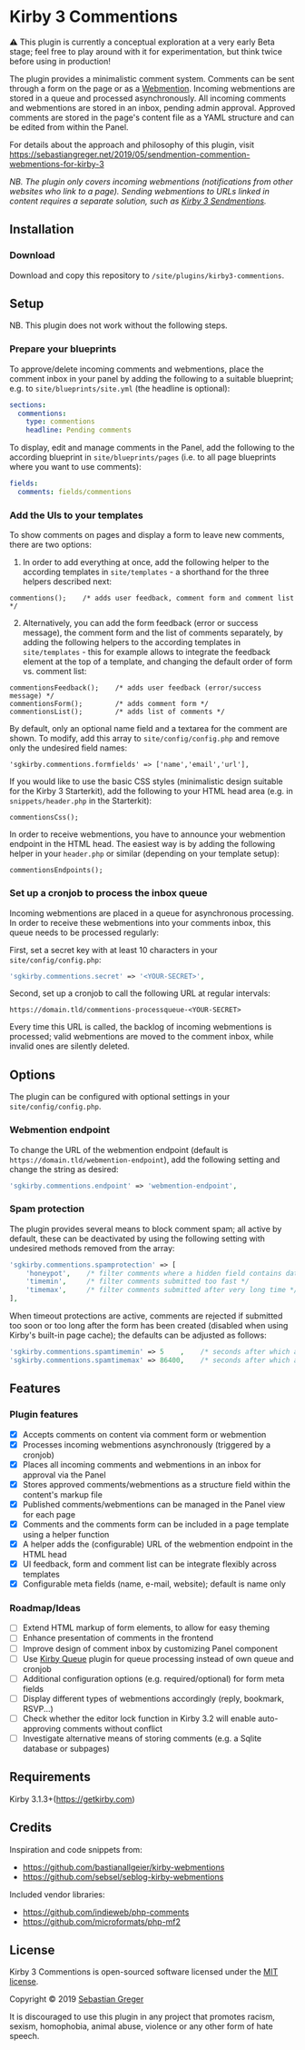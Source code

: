 # Kirby 3 Commentions

⚠️ This plugin is currently a conceptual exploration at a very early Beta stage; feel free to play around with it for experimentation, but think twice before using in production!

The plugin provides a minimalistic comment system. Comments can be sent through a form on the page or as a [Webmention](https://indieweb.org/webmention). Incoming webmentions are stored in a queue and processed asynchronously. All incoming comments and webmentions are stored in an inbox, pending admin approval. Approved comments are stored in the page's content file as a YAML structure and can be edited from within the Panel.

For details about the approach and philosophy of this plugin, visit https://sebastiangreger.net/2019/05/sendmention-commention-webmentions-for-kirby-3

*NB. The plugin only covers incoming webmentions (notifications from other websites who link to a page). Sending webmentions to URLs linked in content requires a separate solution, such as [Kirby 3 Sendmentions](https://github.com/sebastiangreger/kirby3-sendmentions).*

## Installation

### Download

Download and copy this repository to `/site/plugins/kirby3-commentions`.

## Setup

NB. This plugin does not work without the following steps.

### Prepare your blueprints

To approve/delete incoming comments and webmentions, place the comment inbox in your panel by adding the following to a suitable blueprint; e.g. to `site/blueprints/site.yml` (the headline is optional):

```yaml
sections:
  commentions:
    type: commentions
    headline: Pending comments
```

To display, edit and manage comments in the Panel, add the following to the according blueprint in `site/blueprints/pages` (i.e. to all page blueprints where you want to use comments):

```yaml
fields:
  comments: fields/commentions
```

### Add the UIs to your templates

To show comments on pages and display a form to leave new comments, there are two options:

1. In order to add everything at once, add the following helper to the according templates in `site/templates` - a shorthand for the three helpers described next:

```
commentions();    /* adds user feedback, comment form and comment list */
```

2. Alternatively, you can add the form feedback (error or success message), the comment form and the list of comments separately, by adding the following helpers to the according templates in `site/templates` - this for example allows to integrate the feedback element at the top of a template, and changing the default order of form vs. comment list:

```
commentionsFeedback();    /* adds user feedback (error/success message) */
commentionsForm();        /* adds comment form */
commentionsList();        /* adds list of comments */
```

By default, only an optional name field and a textarea for the comment are shown. To modify, add this array to `site/config/config.php` and remove only the undesired field names:

```
'sgkirby.commentions.formfields' => ['name','email','url'],
```

If you would like to use the basic CSS styles (minimalistic design suitable for the Kirby 3 Starterkit), add the following to your HTML head area (e.g. in `snippets/header.php` in the Starterkit):

```
commentionsCss();
```

In order to receive webmentions, you have to announce your webmention endpoint in the HTML head. The easiest way is by adding the following helper in your `header.php` or similar (depending on your template setup):

```
commentionsEndpoints();
```

### Set up a cronjob to process the inbox queue

Incoming webmentions are placed in a queue for asynchronous processing. In order to receive these webmentions into your comments inbox, this queue needs to be processed regularly:

First, set a secret key with at least 10 characters in your `site/config/config.php`:

```php
'sgkirby.commentions.secret' => '<YOUR-SECRET>',
```

Second, set up a cronjob to call the following URL at regular intervals:

`https://domain.tld/commentions-processqueue-<YOUR-SECRET>`

Every time this URL is called, the backlog of incoming webmentions is processed; valid webmentions are moved to the comment inbox, while invalid ones are silently deleted.

## Options

The plugin can be configured with optional settings in your `site/config/config.php`.

### Webmention endpoint

To change the URL of the webmention endpoint (default is `https://domain.tld/webmention-endpoint`), add the following setting and change the string as desired:

```php
'sgkirby.commentions.endpoint' => 'webmention-endpoint',
```

### Spam protection

The plugin provides several means to block comment spam; all active by default, these can be deactivated by using the following setting with undesired methods removed from the array:

```php
'sgkirby.commentions.spamprotection' => [
    'honeypot',    /* filter comments where a hidden field contains data */
    'timemin',     /* filter comments submitted too fast */
    'timemax',     /* filter comments submitted after very long time */
],
```

When timeout protections are active, comments are rejected if submitted too soon or too long after the form has been created (disabled when using Kirby's built-in page cache); the defaults can be adjusted as follows:

```php
'sgkirby.commentions.spamtimemin' => 5    ,    /* seconds after which a submission is valid; default 5s */
'sgkirby.commentions.spamtimemax' => 86400,    /* seconds after which a submission is no longer valid; default 24h */
```

## Features

### Plugin features

- [x] Accepts comments on content via comment form or webmention
- [x] Processes incoming webmentions asynchronously (triggered by a cronjob)
- [x] Places all incoming comments and webmentions in an inbox for approval via the Panel
- [x] Stores approved comments/webmentions as a structure field within the content's markup file
- [x] Published comments/webmentions can be managed in the Panel view for each page
- [x] Comments and the comments form can be included in a page template using a helper function
- [x] A helper adds the (configurable) URL of the webmention endpoint in the HTML head
- [x] UI feedback, form and comment list can be integrate flexibly across templates
- [x] Configurable meta fields (name, e-mail, website); default is name only

### Roadmap/Ideas

- [ ] Extend HTML markup of form elements, to allow for easy theming
- [ ] Enhance presentation of comments in the frontend
- [ ] Improve design of comment inbox by customizing Panel component
- [ ] Use [Kirby Queue](https://github.com/bvdputte/kirby-queue) plugin for queue processing instead of own queue and cronjob
- [ ] Additional configuration options (e.g. required/optional) for form meta fields
- [ ] Display different types of webmentions accordingly (reply, bookmark, RSVP...)
- [ ] Check whether the editor lock function in Kirby 3.2 will enable auto-approving comments without conflict
- [ ] Investigate alternative means of storing comments (e.g. a Sqlite database or subpages)

## Requirements

Kirby 3.1.3+(https://getkirby.com)

## Credits

Inspiration and code snippets from:

- https://github.com/bastianallgeier/kirby-webmentions
- https://github.com/sebsel/seblog-kirby-webmentions

Included vendor libraries:

- https://github.com/indieweb/php-comments
- https://github.com/microformats/php-mf2

## License

Kirby 3 Commentions is open-sourced software licensed under the [MIT license](https://opensource.org/licenses/MIT).

Copyright © 2019 [Sebastian Greger](https://sebastiangreger.net)

It is discouraged to use this plugin in any project that promotes racism, sexism, homophobia, animal abuse, violence or any other form of hate speech.
